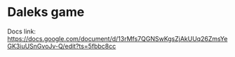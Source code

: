 # Daleks game

Docs link: https://docs.google.com/document/d/13rMfs7QGNSwKgsZjAkUUq26ZmsYeGK3iuUSnGvoJv-Q/edit?ts=5fbbc8cc